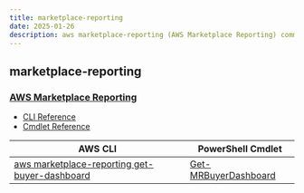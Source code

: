```yaml
---
title: marketplace-reporting
date: 2025-01-26
description: aws marketplace-reporting (AWS Marketplace Reporting) command/cmdlet list.
---
```


## marketplace-reporting

### [AWS Marketplace Reporting](https://aws.amazon.com/marketplace/)

* [CLI Reference](https://awscli.amazonaws.com/v2/documentation/api/latest/reference/marketplace-reporting/index.html)
* [Cmdlet Reference](https://docs.aws.amazon.com/powershell/latest/reference/items/MarketplaceReporting_cmdlets.html)

|AWS CLI|PowerShell Cmdlet|
|----|----|
|[aws marketplace-reporting get-buyer-dashboard](https://awscli.amazonaws.com/v2/documentation/api/latest/reference/marketplace-reporting/get-buyer-dashboard.html)|[Get-MRBuyerDashboard](https://docs.aws.amazon.com/powershell/latest/reference/items/Get-MRBuyerDashboard.html)|

